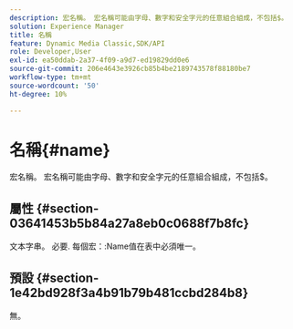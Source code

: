 ```yaml
---
description: 宏名稱。 宏名稱可能由字母、數字和安全字元的任意組合組成，不包括$。
solution: Experience Manager
title: 名稱
feature: Dynamic Media Classic,SDK/API
role: Developer,User
exl-id: ea50ddab-2a37-4f09-a9d7-ed19829dd0e6
source-git-commit: 206e4643e3926cb85b4be2189743578f88180be7
workflow-type: tm+mt
source-wordcount: '50'
ht-degree: 10%

---
```


# 名稱{#name}

宏名稱。 宏名稱可能由字母、數字和安全字元的任意組合組成，不包括$。

## 屬性 {#section-03641453b5b84a27a8eb0c0688f7b8fc}

文本字串。 必要. 每個宏：:Name值在表中必須唯一。

## 預設 {#section-1e42bd928f3a4b91b79b481ccbd284b8}

無。
